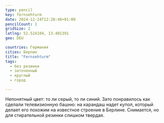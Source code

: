 ```yaml
---
type: pencil
key: fernsehturm
date: 2024-12-24T12:28:48+01:00
pencilCount: 1
gridSize: 2
latlng: 52.524104, 13.401391
geo: DEU

countries: Германия
cities: Берлин
title: "Fernsehturm"
tags:
  - без резинки
  - заточенный
  - круглый
  - город

---
```


Непонятный цвет: то ли серый, то ли синий. Зато понравилось как сделали телевизионную башню: на карандаш надет купол, который делает его похожим на известное строение в Берлине. Снимается, но для стирательной резинки слишком твердая.
